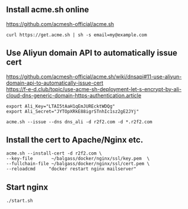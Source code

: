 ## Install acme.sh online

https://github.com/acmesh-official/acme.sh

```
curl https://get.acme.sh | sh -s email=my@example.com
```

## Use Aliyun domain API to automatically issue cert

https://github.com/acmesh-official/acme.sh/wiki/dnsapi#11-use-aliyun-domain-api-to-automatically-issue-cert  
https://f-e-d.club/topic/use-acme-sh-deployment-let-s-encrypt-by-ali-cloud-dns-generic-domain-https-authentication.article

```
export Ali_Key="LTAI5tAaH1qEmJUREcktWDQg"
export Ali_Secret="JYTOpXRkE88igrSTnhIc1sz2gE2JYj"

acme.sh --issue --dns dns_ali -d r2f2.com -d *.r2f2.com
```

## Install the cert to Apache/Nginx etc.

```
acme.sh --install-cert -d r2f2.com \
--key-file       ~/balgass/docker/nginx/ssl/key.pem  \
--fullchain-file ~/balgass/docker/nginx/ssl/cert.pem \
--reloadcmd     "docker restart nginx mailserver"
```

## Start nginx

```
./start.sh
```
